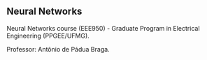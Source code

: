 ## Neural Networks
Neural Networks course (EEE950) - Graduate Program in Electrical Engineering (PPGEE/UFMG). 

Professor: Antônio de Pádua Braga.
